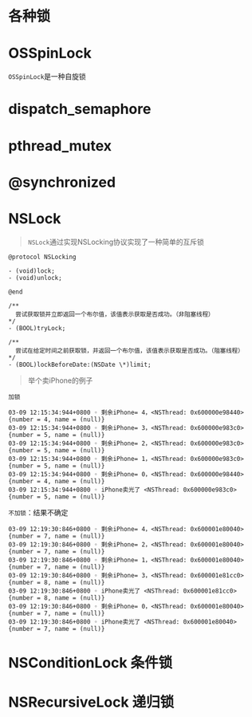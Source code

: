 # 各种锁

# OSSpinLock

`OSSpinLock`是一种自旋锁

# dispatch_semaphore

# pthread_mutex

# @synchronized

# NSLock

> `NSLock`通过实现NSLocking协议实现了一种简单的互斥锁

```objc
@protocol NSLocking

- (void)lock;
- (void)unlock;

@end

```

```objc
/**
  尝试获取锁并立即返回一个布尔值，该值表示获取是否成功。（非阻塞线程）
*/
- (BOOL)tryLock;

/**
  尝试在给定时间之前获取锁，并返回一个布尔值，该值表示获取是否成功。（阻塞线程）
*/
- (BOOL)lockBeforeDate:(NSDate \*)limit;
```

> 举个卖iPhone的例子

`加锁`

```objc
03-09 12:15:34:944+0800 ◦ 剩余iPhone= 4，<NSThread: 0x600000e98440>{number = 4, name = (null)}
03-09 12:15:34:944+0800 ◦ 剩余iPhone= 3，<NSThread: 0x600000e983c0>{number = 5, name = (null)}
03-09 12:15:34:944+0800 ◦ 剩余iPhone= 2，<NSThread: 0x600000e983c0>{number = 5, name = (null)}
03-09 12:15:34:944+0800 ◦ 剩余iPhone= 1，<NSThread: 0x600000e983c0>{number = 5, name = (null)}
03-09 12:15:34:944+0800 ◦ 剩余iPhone= 0，<NSThread: 0x600000e98440>{number = 4, name = (null)}
03-09 12:15:34:944+0800 ◦ iPhone卖光了 <NSThread: 0x600000e983c0>{number = 5, name = (null)}
```

`不加锁`：结果不确定
```objc
03-09 12:19:30:846+0800 ◦ 剩余iPhone= 4，<NSThread: 0x600001e80040>{number = 7, name = (null)}
03-09 12:19:30:846+0800 ◦ 剩余iPhone= 2，<NSThread: 0x600001e80040>{number = 7, name = (null)}
03-09 12:19:30:846+0800 ◦ 剩余iPhone= 1，<NSThread: 0x600001e80040>{number = 7, name = (null)}
03-09 12:19:30:846+0800 ◦ 剩余iPhone= 3，<NSThread: 0x600001e81cc0>{number = 8, name = (null)}
03-09 12:19:30:846+0800 ◦ iPhone卖光了 <NSThread: 0x600001e81cc0>{number = 8, name = (null)}
03-09 12:19:30:846+0800 ◦ 剩余iPhone= 0，<NSThread: 0x600001e80040>{number = 7, name = (null)}
03-09 12:19:30:846+0800 ◦ iPhone卖光了 <NSThread: 0x600001e80040>{number = 7, name = (null)}

```

# NSConditionLock 条件锁

# NSRecursiveLock 递归锁
